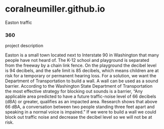 # coralneumiller.github.io

Easton traffic  

### 360

project description 

Easton is a small town located next to Interstate 90 in Washington that many people have not heard of. The K-12 school and playground is separated from the freeway by a chain link fence. On the playground the decibel level is 94 decibels, and the safe limit is 85 decibels, which means children are at risk for a temporary or permanent hearing loss. For a solution, we want the Department of Transportation to build a wall. A wall can be used as a sound barrier. According to the Washington State Department of Transportation the most effective strategy for blocking out sounds is a barrier, “Any applicable area predicted to have a future traffic-noise level of 66 decibels (dBA) or greater, qualifies as an impacted area. Research shows that above 66 dBA, a conversation between two people standing three feet apart and speaking in a normal voice is impaired.” If we were to build a wall we could block out traffic noise and decrease the decibel level so we will not be at risk. 

<script src='//vizor.io/static/scripts/vizor-360-embed.js' data-vizorurl='//vizor.io/embed/coralneumiller/360-photo'></script>
